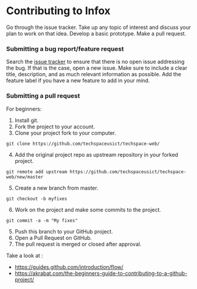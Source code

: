 # Contributing to Infox

Go through the issue tracker. Take up any topic of interest and discuss your plan to work on that idea. Develop a basic prototype. Make a pull request.

### Submitting a bug report/feature request

Search the [issue tracker](https://github.com/techspaceusict/techspace-web/issues) to ensure that there is no open issue addressing the bug.
If that is the case, open a new issue. Make sure to include a clear title, description, and as much relevant information as possible.
Add the feature label if you have a new feature to add in your mind.

### Submitting a pull request

For beginners:
1. Install git.
2. Fork the project to your account.
3. Clone your project fork to your computer.
```
git clone https://github.com/techspaceusict/techspace-web/
```
4. Add the original project repo as upstream repository in your forked project.
```
git remote add upstream https://github.com/techspaceusict/techspace-web/new/master
```
5. Create a new branch from master.
```
git checkout -b myfixes
```
6. Work on the project and make some commits to the project.
```
git commit -a -m "My fixes"
```
5. Push this branch to your GitHub project.
6. Open a Pull Request on GitHub.
8. The pull request is merged or closed after approval.

Take a look at : 
* https://guides.github.com/introduction/flow/
* https://akrabat.com/the-beginners-guide-to-contributing-to-a-github-project/



